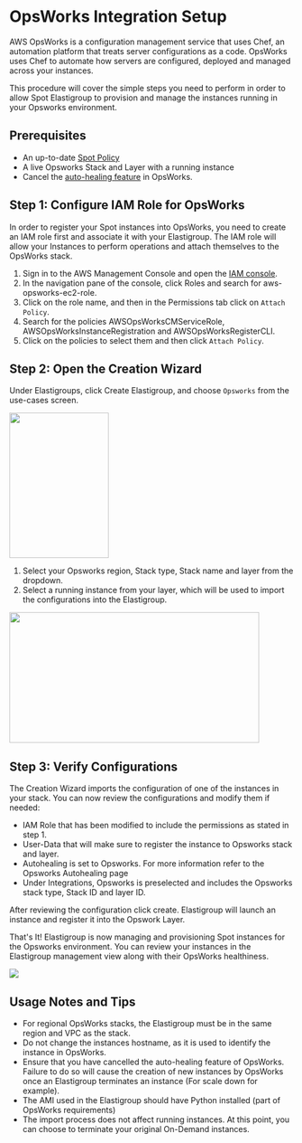 # OpsWorks Integration Setup

AWS OpsWorks is a configuration management service that uses Chef, an automation platform that treats server configurations as a code. OpsWorks uses Chef to automate how servers are configured, deployed and managed across your instances.

This procedure will cover the simple steps you need to perform in order to allow Spot Elastigroup to provision and manage the instances running in your Opsworks environment.

## Prerequisites

- An up-to-date [Spot Policy](administration/api/spot-policy-in-aws)
- A live Opsworks Stack and Layer with a running instance
- Cancel the [auto-healing feature](https://docs.aws.amazon.com/opsworks/latest/userguide/workinginstances-autohealing.html) in OpsWorks.

## Step 1: Configure IAM Role for OpsWorks

In order to register your Spot instances into OpsWorks, you need to create an IAM role first and associate it with your Elastigroup. The IAM role will allow your Instances to perform operations and attach themselves to the OpsWorks stack.

1. Sign in to the AWS Management Console and open the [IAM console](https://console.aws.amazon.com/iam/).
2. In the navigation pane of the console, click Roles and search for aws-opsworks-ec2-role.
3. Click on the role name, and then in the Permissions tab click on `Attach Policy`.
4. Search for the policies AWSOpsWorksCMServiceRole, AWSOpsWorksInstanceRegistration and AWSOpsWorksRegisterCLI.
5. Click on the policies to select them and then click `Attach Policy`.

## Step 2: Open the Creation Wizard

Under Elastigroups, click Create Elastigroup, and choose `Opsworks` from the use-cases screen.

<img src="/elastigroup/_media/opsworks-integration-01.png" width="176" height="257" />

1. Select your Opsworks region, Stack type, Stack name and layer from the dropdown.
2. Select a running instance from your layer, which will be used to import the configurations into the Elastigroup.

<img src="/elastigroup/_media/opsworks-integration-02.png" width="443" height="231" />

## Step 3: Verify Configurations

The Creation Wizard imports the configuration of one of the instances in your stack. You can now review the configurations and modify them if needed:

- IAM Role that has been modified to include the permissions as stated in step 1.
- User-Data that will make sure to register the instance to Opsworks stack and layer.
- Autohealing is set to Opsworks. For more information refer to the Opsworks Autohealing page
- Under Integrations, Opsworks is preselected and includes the Opsworks stack type, Stack ID and layer ID.

After reviewing the configuration click create. Elastigroup will launch an instance and register it into the Opswork Layer.

That's It! Elastigroup is now managing and provisioning Spot instances for the Opsworks environment. You can review your instances in the Elastigroup management view along with their OpsWorks healthiness.

<img src="/elastigroup/_media/opsworks-integration-03.png" />

## Usage Notes and Tips

- For regional OpsWorks stacks, the Elastigroup must be in the same region and VPC as the stack.
- Do not change the instances hostname, as it is used to identify the instance in OpsWorks.
- Ensure that you have cancelled the auto-healing feature of OpsWorks. Failure to do so will cause the creation of new instances by OpsWorks once an Elastigroup terminates an instance (For scale down for example).
- The AMI used in the Elastigroup should have Python installed (part of OpsWorks requirements)
- The import process does not affect running instances. At this point, you can choose to terminate your original On-Demand instances.
